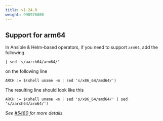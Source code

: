 ```yaml
---
title: v1.24.0
weight: 998976000
---
```


## Support for arm64

In Ansible & Helm-based operators, if you need to support `arm64`, add the following

  `| sed 's/aarch64/arm64/'` 

on the following line

  `ARCH := $(shell uname -m | sed 's/x86_64/amd64/')`

The resulting line should look like this

  `ARCH := $(shell uname -m | sed 's/x86_64/amd64/' | sed 's/aarch64/arm64/')`

_See [#5480](https://github.com/graphitehealth/operator-sdk/pull/5480) for more details._
